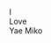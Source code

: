 <!DOCTYPE html>
<html>

<head>
  <meta charset="utf-8">
  <meta name="viewport" content="width=device-width">
  <title> I Love You </title>
  <link href="style.css" rel="stylesheet" type="text/css" />
</head>

<body>
  <body>
    <div class="container">
        <div class="valentines">
            <div class="envelope"></div>
            <div class=o"front"></div>
            <div class="card">
                <div class="text"> I  </br> Love  </br> Yae Miko </div>
                <div class="heart"></div>
            </div>
        </div>
    </div>
    <div class="shadow"></div>
    </div>
    <script src="script.js"></script>
</body>

</html>
  <script src="script.js"></script>
</body>

</html>
